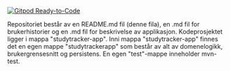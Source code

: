 [![Gitpod Ready-to-Code](https://img.shields.io/badge/Gitpod-Ready--to--Code-blue?logo=gitpod)](https://gitpod.idi.ntnu.no/#https://gitlab.stud.idi.ntnu.no/it1901/groups-2020/gr2066/gr2066/-/tree/NewStart)

Repositoriet består av en README.md fil (denne fila), en .md fil for brukerhistorier og en .md fil for beskrivelse av applikasjon.
Kodeprosjektet ligger i mappa "studytracker-app". Inni mappa "studytracker-app" finnes det en egen mappe "studytrackerapp" som består av alt av domenelogikk, brukergrensesnitt og persistens. En egen "test"-mappe inneholder mvn-test.
